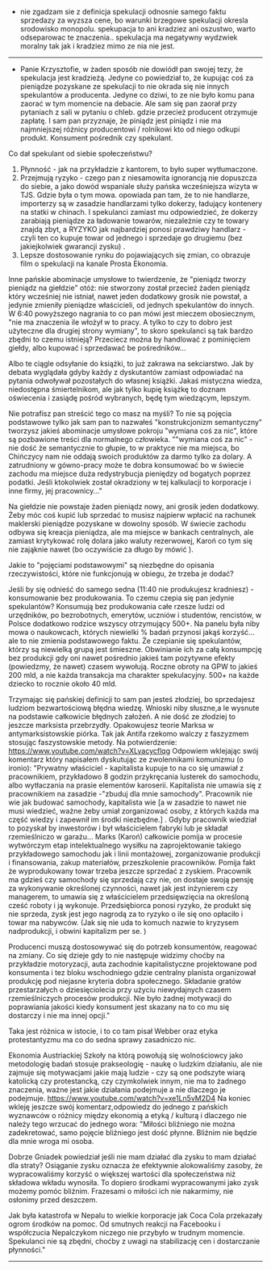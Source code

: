 
+ nie zgadzam sie z definicja spekulacji odnosnie samego faktu sprzedazy za wyzsza cene, bo warunki brzegowe spekulacji okresla srodowisko monopolu. spekupacja to ani kradziez ani oszustwo, warto odseparowac te znaczenia.. spekulacja ma negatywny wydzwiek moralny tak jak i kradziez mimo ze nia nie jest.

---

+ Panie Krzysztofie, w żaden sposób nie dowiódł pan swojej tezy, że spekulacja jest kradzieżą. Jedyne co powiedział to, że kupując coś za pieniądze pozyskane ze spekulacji to nie okrada się nie innych spekulantów a producenta. Jedyne co dziwi, to ze nie było komu pana zaorać w tym momencie na debacie. Ale sam się pan zaorał przy pytaniach z sali w pytaniu o chleb. gdzie przecież producent otrzymuje zapłatę. I sam pan przyznaje, że piniądz jest piniądz i nie ma najmniejszej różnicy producentowi / rolnikowi kto od niego odkupi produkt. Konsument pośrednik czy spekulant.

Co dał spekulant od siebie społeczeństwu? 
1. Płynność - jak na przykładzie z kantorem, to było super wytłumaczone. 
2. Przejmują ryzyko - czego pan z niesamowita ignorancją nie dopuszcza do siebie, a jako dowód wspaniale służy pańska wcześniejsza wizyta w TJS. Gdzie była o tym mowa. opowiada pan tam, że to nie handlarze, importerzy są w zasadzie handlarzami tylko dokerzy, ładujący kontenery na statki w chinach. I spekulanci zamiast mu odpowiedzieć, że dokerzy zarabiają pieniądze za ładowanie towarów, niezależnie czy te towary znajdą zbyt, a RYZYKO jak najbardziej ponosi prawdziwy handlarz - czyli ten co kupuje towar od jednego i sprzedaje go drugiemu (bez jakiejkolwiek gwarancji zysku) .
3. Lepsze dostosowanie rynku do pojawiających się zmian, co obrazuje film o spekulacji na kanale Prosta Ekonomia.

Inne pańskie abominacje umysłowe to twierdzenie, że  "pieniądz tworzy pieniądz na giełdzie" otóż: nie stworzony został przecież żaden pieniądz który wcześniej nie istniał, nawet jeden dodatkowy grosik nie powstał, a jedynie zmieniły pieniądze właścicieli, od jednych spekulantów do innych. W 6:40 powyższego nagrania to co pan mówi jest mieczem obosiecznym, "nie ma znaczenia ile włożył w to pracy. A tylko to czy to dobro jest użyteczne dla drugiej strony wymiany", to skoro spekulanci są tak bardzo zbędni to czemu istnieją? Przeciecz można by handlować z pominięciem giełdy, albo kupować i sprzedawać be pośredników... 

Albo te ciągle odsyłanie do książki, to już zakrawa na sekciarstwo. Jak by debata wyglądała gdyby każdy z dyskutantów zamiast odpowiadać na pytania odwoływał pozostałych do własnej książki. Jakaś mistyczna wiedza, niedostępna śmiertelnikom, ale jak tylko kupię książkę to doznam oświecenia i zasiądę pośród wybranych, będę tym wiedzącym, lepszym.

Nie potrafisz pan streścić tego co masz na myśli? To nie są pojęcia podstawowe tylko jak sam pan to nazwałeś "konstrukcjonizm semantyczny" tworzysz jakieś abominacje umysłowe pokroju "wymiana coś za nic", które są pozbawione treści dla normalnego człowieka.
""wymiana coś za nic" - nie dość że semantycznie to głupie, to w praktyce nie ma miejsca, bo Chińczycy nam nie oddają swoich produktów za darmo tylko za dolary.  A zatrudniony w gówno-pracy może te dobra konsumować bo w świecie zachodu ma miejsce duża redystrybucja pieniędzy od bogatych poprzez podatki. Jeśli ktokolwiek został okradziony w tej kalkulacji to korporacje i inne firmy, jej pracownicy..."

Na giełdzie nie powstaje żaden pieniądz nowy, ani grosik jeden dodatkowy. Żeby móc coś kupić lub sprzedać to musisz najpierw wpłacić na rachunek maklerski pieniądze pozyskane w dowolny sposób. W świecie zachodu odbywa się kreacja pieniądza, ale ma miejsce w bankach centralnych, ale zamiast krytykować rolę dolara jako waluty rezerwowej, Karoń co tym się nie zająknie nawet (bo oczywiście za długo by mówić ).

Jakie to "pojęciami podstawowymi" są niezbędne do opisania rzeczywistości, które nie funkcjonują w obiegu, że trzeba je dodać?

Jeśli by się odnieść do samego sedna (11:40 nie produkujesz kradniesz) - konsumowanie bez produkowania. To czemu czepia się pan jedynie spekulantów? Konsumują bez produkowania całe rzesze ludzi od urzędników, po bezrobotnych, emerytów, uczniów i studentów, rencistów, w Polsce dodatkowo rodzice wszyscy otrzymujący 500+. Na panelu była niby mowa o naukowcach, których niewielki % badań przynosi jakąś korzyść... ale to nie zmienia podstawowego faktu. Że czepianie się spekulantów, którzy są niewielką grupą jest śmieszne. Obwinianie ich za całą konsumpcję bez produkcji gdy oni nawet pośrednio jakieś tam pozytywne efekty (powiedzmy, że nawet) czasem wywołują. Roczne obroty na GPW to jakieś 200 mld, a nie każda transakcja ma charakter spekulacyjny. 500+ na każde dziecko to rocznie około 40 mld.

Trzymając się pańskiej definicji  to sam pan jesteś złodziej, bo sprzedajesz ludziom bezwartościową błędna wiedzę. Wnioski niby słuszne,a le wysnute na podstawie całkowicie błędnych założeń. A nie dość ze złodziej to jeszcze marksista przebrzydły. Opakowujesz teorie Marksa w antymarksistowskie piórka. Tak jak Antifa rzekomo walczy z faszyzmem stosując faszystowskie metody. Na potwierdzenie: https://www.youtube.com/watch?v=XLyacycflqg
Odpowiem wklejając swój komentarz który napisałem dyskutując ze zwolennikami komunizmu (o ironio): "Prywatny właściciel - kapitalista kupuje to na co się umawiał z pracownikiem, przykładowo 8 godzin przykręcania lusterek do samochodu, albo wytłaczania na prasie elementów karoserii. Kapitalista nie umawia się z pracownikiem na zasadzie -"zbuduj dla mnie samochody". Pracownik nie wie jak budować samochody, kapitalista wie [a w zasadzie to nawet nie musi wiedzieć, ważne żeby umiał zorganizować osoby, z których każda ma część wiedzy i zapewnił im środki niezbędne.] . Gdyby pracownik wiedział to pozyskał by inwestorów i był właścicielem fabryki lub je składał rzemieślniczo w garażu... Marks (Karoń) całkowicie pomija w procesie wytwórczym etap intelektualnego wysiłku na zaprojektowanie takiego przykładowego samochodu jak i linii montażowej, zorganizowanie produkcji i finansowania, zakup materiałów, przeszkolenie pracowników. Pomija fakt że wyprodukowany towar trzeba jeszcze sprzedać z zyskiem. Pracownik ma gdzieś czy samochody się sprzedają czy nie, on dostaje swoją pensję za wykonywanie określonej czynności, nawet jak jest inżynierem czy managerem, to umawia się z właścicielem przedsięwzięcia na określoną cześć roboty i ją wykonuje. Przedsiębiorca ponosi ryzyko, że produkt się nie sprzeda, zysk jest jego nagrodą za to ryzyko o ile się ono opłaciło i towar ma nabywców. (Jak się nie uda to komuch nazwie to kryzysem nadprodukcji, i obwini kapitalizm per se. )


Producenci muszą dostosowywać się do potrzeb konsumentów, reagować na zmiany. Co się dzieje gdy to nie następuje widzimy choćby na przykładzie motoryzacji, auta zachodnie kapitalistyczne projektowane pod konsumenta i tez bloku wschodniego gdzie centralny planista organizował produkcję pod niejasne kryteria dobra społecznego. Składanie gratów przestarzałych o dziesięciolecia przy użyciu niewydajnych czasem rzemieślniczych procesów produkcji. Nie było żadnej motywacji do poprawiania jakości kiedy konsument jest skazany na to co mu się dostarczy i nie ma innej opcji." 

 
Taka jest różnica w istocie, i to co tam pisał Webber oraz etyka protestantyzmu ma co do sedna sprawy zasadniczo nic.

Ekonomia Austriackiej Szkoły na którą powołują się wolnościowcy jako metodologię badań stosuje prakseologię - naukę o ludzkim działaniu, ale nie zajmuje się motywacjami jakie mają ludzie - czy są one podszyte wiarą katolicką czy protestancką, czy czymkolwiek innym, nie ma to żadnego znaczenia, ważne jest jakie działania podejmuje a nie dlaczego je podejmuje. https://www.youtube.com/watch?v=xe1Ln5vM2D4
Na koniec wkleję jeszcze swój komentarz,odpowiedz do jednego z pańskich wyznawców o różnicy między ekonomią a etyką / kulturą i dlaczego nie należy tego wrzucać do jednego wora: "Miłości bliźniego nie można zadekretować, samo pojęcie bliźniego jest dość płynne. Bliźnim nie będzie dla mnie wroga mi osoba.

Dobrze Gniadek powiedział jeśli nie mam działać dla zysku to mam działać dla straty? Osiąganie zysku oznacza że efektywnie alokowaliśmy zasoby, że wypracowaliśmy korzyść o większej wartości dla społeczeństwa niż składowa wkładu wynosiła. To dopiero środkami wypracowanymi jako zysk możemy pomóc bliźnim. Frazesami o miłości ich nie nakarmimy, nie osłonimy przed deszczem. 

Jak była katastrofa w Nepalu to wielkie korporacje jak Coca Cola przekazały ogrom środków na pomoc. Od smutnych reakcji na Facebooku i współczucia Nepalczykom niczego nie przybyło w trudnym momencie. Spekulanci nie są zbędni, choćby z uwagi na stabilizację cen i dostarczanie płynności."

---


